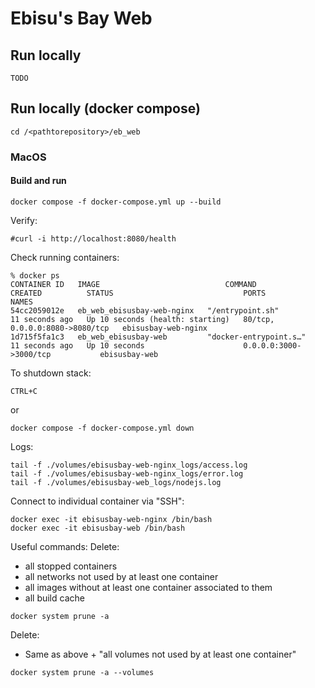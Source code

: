 # Ebisu's Bay Web

## Run locally
```
TODO
```

## Run locally (docker compose)

```
cd /<pathtorepository>/eb_web
```

### MacOS
#### Build and run

```
docker compose -f docker-compose.yml up --build
```

Verify:
```
#curl -i http://localhost:8080/health
```

Check running containers:
```
% docker ps
CONTAINER ID   IMAGE                            COMMAND                  CREATED          STATUS                             PORTS                            NAMES
54cc2059012e   eb_web_ebisusbay-web-nginx   "/entrypoint.sh"         11 seconds ago   Up 10 seconds (health: starting)   80/tcp, 0.0.0.0:8080->8080/tcp   ebisusbay-web-nginx
1d715f5fa1c3   eb_web_ebisusbay-web         "docker-entrypoint.s…"   11 seconds ago   Up 10 seconds                      0.0.0.0:3000->3000/tcp           ebisusbay-web
```

To shutdown stack:
```
CTRL+C
```
or
```
docker compose -f docker-compose.yml down
```

Logs:
```
tail -f ./volumes/ebisusbay-web-nginx_logs/access.log
tail -f ./volumes/ebisusbay-web-nginx_logs/error.log
tail -f ./volumes/ebisusbay-web_logs/nodejs.log
```

Connect to individual container via "SSH":
```
docker exec -it ebisusbay-web-nginx /bin/bash
docker exec -it ebisusbay-web /bin/bash
```

Useful commands:
Delete:
  - all stopped containers
  - all networks not used by at least one container
  - all images without at least one container associated to them
  - all build cache
```
docker system prune -a
```

Delete:
  - Same as above + "all volumes not used by at least one container"
```
docker system prune -a --volumes
```
